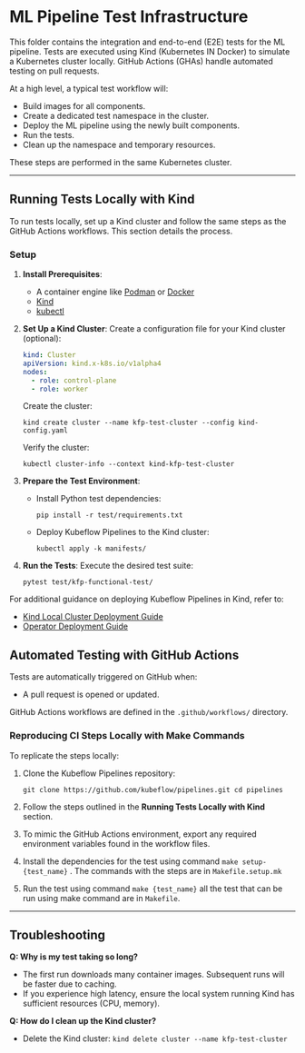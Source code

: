 # ML Pipeline Test Infrastructure

This folder contains the integration and end-to-end (E2E) tests for the ML pipeline. Tests are executed using Kind (Kubernetes IN Docker) to simulate a Kubernetes cluster locally. GitHub Actions (GHAs) handle automated testing on pull requests.

At a high level, a typical test workflow will:
- Build images for all components.
- Create a dedicated test namespace in the cluster.
- Deploy the ML pipeline using the newly built components.
- Run the tests.
- Clean up the namespace and temporary resources.

These steps are performed in the same Kubernetes cluster.

---

## Running Tests Locally with Kind

To run tests locally, set up a Kind cluster and follow the same steps as the GitHub Actions workflows. This section details the process.

### Setup

1. **Install Prerequisites**:
   - A container engine like [Podman](https://podman.io) or [Docker](https://docs.docker.com/get-docker/)
   - [Kind](https://kind.sigs.k8s.io/docs/user/quick-start/#installation)
   - [kubectl](https://kubernetes.io/docs/tasks/tools/)

2. **Set Up a Kind Cluster**:
   Create a configuration file for your Kind cluster (optional):
   ```yaml
   kind: Cluster
   apiVersion: kind.x-k8s.io/v1alpha4
   nodes:
     - role: control-plane
     - role: worker
    ```
   Create the cluster:

    `kind create cluster --name kfp-test-cluster --config kind-config.yaml`

    Verify the cluster:

    `kubectl cluster-info --context kind-kfp-test-cluster`

3.  **Prepare the Test Environment**:

    -   Install Python test dependencies:
        
        `pip install -r test/requirements.txt`

    -   Deploy Kubeflow Pipelines to the Kind cluster:
        
        `kubectl apply -k manifests/`

4.  **Run the Tests**: 
Execute the desired test suite:

    `pytest test/kfp-functional-test/`

For additional guidance on deploying Kubeflow Pipelines in Kind, refer to:

-   [Kind Local Cluster Deployment Guide](https://www.kubeflow.org/docs/components/pipelines/legacy-v1/installation/localcluster-deployment/#kind)
-   [Operator Deployment Guide](https://www.kubeflow.org/docs/components/pipelines/operator-guides/installation/#deploying-kubeflow-pipelines)


## Automated Testing with GitHub Actions


Tests are automatically triggered on GitHub when:

-   A pull request is opened or updated.

GitHub Actions workflows are defined in the `.github/workflows/` directory.

### Reproducing CI Steps Locally with Make Commands

To replicate the steps locally:

1.  Clone the Kubeflow Pipelines repository:

    `git clone https://github.com/kubeflow/pipelines.git
    cd pipelines`

2.  Follow the steps outlined in the **Running Tests Locally with Kind** section.

3.  To mimic the GitHub Actions environment, export any required environment variables found in the workflow files.

4.  Install the dependencies for the test using command `make setup-{test_name}` . The commands with the steps are in `Makefile.setup.mk`

5.  Run the test using command `make {test_name}` all the test that can be run using make command are in `Makefile`. 

* * * * *

Troubleshooting
---------------

**Q: Why is my test taking so long?**

-   The first run downloads many container images. Subsequent runs will be faster due to caching.
-   If you experience high latency, ensure the local system running Kind has sufficient resources (CPU, memory).

**Q: How do I clean up the Kind cluster?**

-   Delete the Kind cluster:
    `kind delete cluster --name kfp-test-cluster`